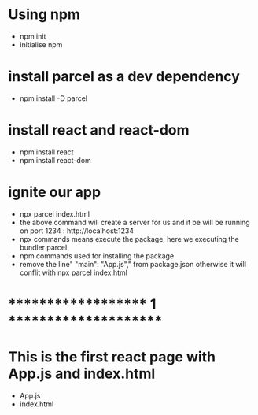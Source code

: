 # Using npm
- npm init 
- initialise npm
# install parcel as a dev dependency
- npm install -D parcel
# install react and react-dom
- npm install react
- npm install react-dom
# ignite our app
- npx parcel index.html 
- the above command will create a server for us and it be will be running on port 1234 : http://localhost:1234
- npx commands means execute the package, here we executing the bundler parcel
- npm commands used for installing the package
- remove the line"  "main": "App.js"," from package.json otherwise it will conflit with npx parcel index.html



# ******************   1  ******************** #
# This is the first react page with App.js and index.html
 - App.js
 - index.html